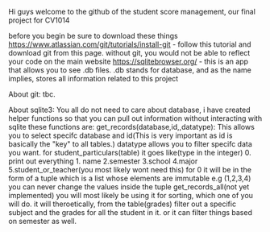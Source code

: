 Hi guys welcome to the github of the student score management, our final project for CV1014

before you begin be sure to download these things
https://www.atlassian.com/git/tutorials/install-git - follow this tutorial and download git from this page. without git, you would not be able to reflect your code on the main website
https://sqlitebrowser.org/ - this is an app that allows you to see .db files. .db stands for database, and as the name implies, stores all information related to this project

About git:
tbc.

About sqlite3:
You all do not need to care about database, i have created helper functions so that you can pull out information without interacting with sqlite
these functions are:
get_records(database,id,,datatype): This allows you to select specifc database and id(This is very important as id is basically the "key" to all tables.)
datatype allows you to filter specifc data you want. for student_particulars(table) it goes like(type in the integer) 0. print out everything 1. name  2.semester 3.school 4.major 5.student_or_teacher(you most likely wont need this)
for 0 it will be in the form of a tuple which is a list whose elements are immutable e.g (1,2,3,4) you can never change the values inside the tuple
get_records_all(not yet implemented) you will most likely be using it for sorting, which one of you will do. it will theroetically, from the table(grades)
filter out a specific subject and the grades for all the student in it. or it can filter things based on semester as well.
